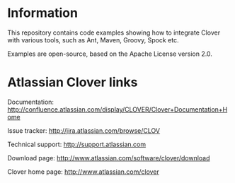 Information
======================

This repository contains code examples showing how to integrate Clover with various tools, 
such as Ant, Maven, Groovy, Spock etc. 

Examples are open-source, based on the Apache License version 2.0. 

Atlassian Clover links
======================

Documentation: http://confluence.atlassian.com/display/CLOVER/Clover+Documentation+Home

Issue tracker: http://jira.atlassian.com/browse/CLOV

Technical support: http://support.atlassian.com

Download page: http://www.atlassian.com/software/clover/download

Clover home page: http://www.atlassian.com/clover 